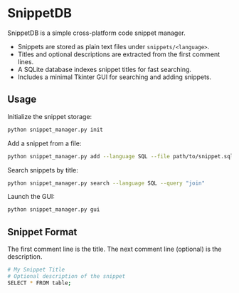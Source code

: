 # SnippetDB

SnippetDB is a simple cross-platform code snippet manager.

- Snippets are stored as plain text files under `snippets/<language>`.
- Titles and optional descriptions are extracted from the first comment lines.
- A SQLite database indexes snippet titles for fast searching.
- Includes a minimal Tkinter GUI for searching and adding snippets.

## Usage

Initialize the snippet storage:

```bash
python snippet_manager.py init
```

Add a snippet from a file:

```bash
python snippet_manager.py add --language SQL --file path/to/snippet.sql
```

Search snippets by title:

```bash
python snippet_manager.py search --language SQL --query "join"
```

Launch the GUI:

```bash
python snippet_manager.py gui
```

## Snippet Format

The first comment line is the title. The next comment line (optional) is the description.

```bash
# My Snippet Title
# Optional description of the snippet
SELECT * FROM table;
```
